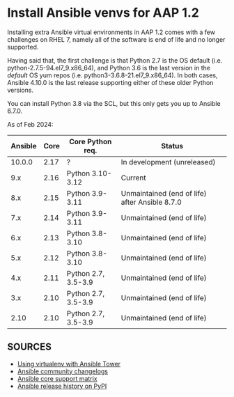 # Install Ansible venvs for AAP 1.2

Installing extra Ansible virtual environments in AAP 1.2 comes with a few
challenges on RHEL 7, namely all of the software is end of life and no longer
supported.

Having said that, the first challenge is that Python 2.7 is the OS default (i.e.
python-2.7.5-94.el7_9.x86_64), and Python 3.6 is the last version in the
_default_ OS yum repos (i.e. python3-3.6.8-21.el7_9.x86_64). In both cases,
Ansible 4.10.0 is the last release supporting either of these older Python
versions.

You can install Python 3.8 via the SCL, but this only gets you up to Ansible
6.7.0.

As of Feb 2024:

| Ansible | Core | Core Python req.    | Status                                         |
| ------- | ---- | ------------------- | ---------------------------------------------- |
| 10.0.0  | 2.17 | ?                   | In development (unreleased)                    |
| 9.x     | 2.16 | Python 3.10-3.12    | Current                                        |
| 8.x     | 2.15 | Python 3.9-3.11     | Unmaintained (end of life) after Ansible 8.7.0 |
| 7.x     | 2.14 | Python 3.9-3.11     | Unmaintained (end of life)                     |
| 6.x     | 2.13 | Python 3.8-3.10     | Unmaintained (end of life)                     |
| 5.x     | 2.12 | Python 3.8-3.10     | Unmaintained (end of life)                     |
| 4.x     | 2.11 | Python 2.7, 3.5-3.9 | Unmaintained (end of life)                     |
| 3.x     | 2.10 | Python 2.7, 3.5-3.9 | Unmaintained (end of life)                     |
| 2.10    | 2.10 | Python 2.7, 3.5-3.9 | Unmaintained (end of life)                     |

## SOURCES

- [Using virtualenv with Ansible Tower](https://docs.ansible.com/ansible-tower/latest/html/upgrade-migration-guide/virtualenv.html)
- [Ansible community changelogs](https://docs.ansible.com/ansible/latest/reference_appendices/release_and_maintenance.html#ansible-community-changelogs)
- [Ansible core support matrix](https://docs.ansible.com/ansible/latest/reference_appendices/release_and_maintenance.html#ansible-core-support-matrix)
- [Ansible release history on PyPI](https://pypi.org/project/ansible/#history)
